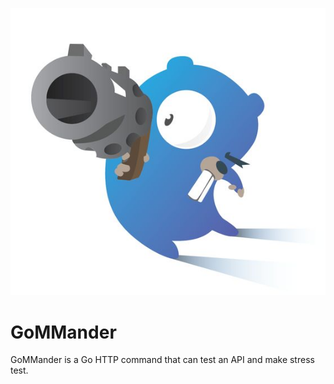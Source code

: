 ![alt text](images/gopher-gun.jpg "GoMMander")

# GoMMander

GoMMander is a Go HTTP command that can test an API and make stress test.
